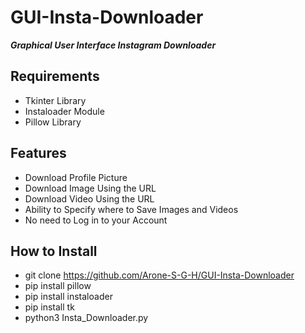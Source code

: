 # GUI-Insta-Downloader

**_Graphical User Interface Instagram Downloader_**

## Requirements
- Tkinter Library
- Instaloader Module
- Pillow Library

## Features
- Download Profile Picture 
- Download Image Using the URL
- Download Video Using the URL
- Ability to Specify where to Save Images and Videos
- No need to Log in to your Account

## How to Install 
- git clone https://github.com/Arone-S-G-H/GUI-Insta-Downloader
- pip install pillow
- pip install instaloader
- pip install tk
- python3 Insta_Downloader.py
